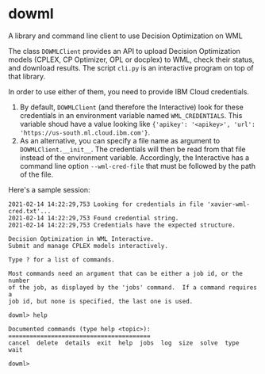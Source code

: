 # dowml
A library and command line client to use Decision Optimization on WML

The class `DOWMLClient` provides an API to upload Decision Optimization models (CPLEX, CP Optimizer, OPL or docplex) to WML, check their status, and download results.  The script `cli.py` is an interactive program on top of that library.

In order to use either of them, you need to provide IBM Cloud credentials.
1. By default, `DOWMLClient` (and therefore the Interactive) look for these credentials in an environment variable named `WML_CREDENTIALS`. This variable shoud have a value looking like `{'apikey': '<apikey>', 'url': 'https://us-south.ml.cloud.ibm.com'}`.
2. As an alternative, you can specify a file name as argument to `DOWMLClient.__init__`. The credentials will then be read from that file instead of the environment variable. Accordingly, the Interactive has a command line option `--wml-cred-file` that must be followed by the path of the file.

Here's a sample session:
```$ python3 cli.py --wml-cred-file xavier-wml-cred.txt
2021-02-14 14:22:29,753 Looking for credentials in file 'xavier-wml-cred.txt'...
2021-02-14 14:22:29,753 Found credential string.
2021-02-14 14:22:29,753 Credentials have the expected structure.

Decision Optimization in WML Interactive.
Submit and manage CPLEX models interactively.

Type ? for a list of commands.

Most commands need an argument that can be either a job id, or the number
of the job, as displayed by the 'jobs' command.  If a command requires a
job id, but none is specified, the last one is used.

dowml> help

Documented commands (type help <topic>):
========================================
cancel  delete  details  exit  help  jobs  log  size  solve  type  wait

dowml>
```
